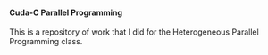 #### Cuda-C Parallel Programming
This is a repository of work that I did for the Heterogeneous Parallel Programming class.
